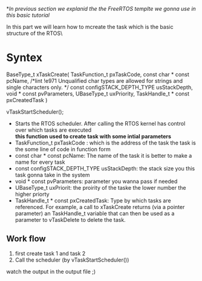 **In previous section we explanid the the FreeRTOS templte we gonna use in this basic tutorial*

In this part we will learn how to mcreate the task which is the basic structure of the RTOS\

# Syntex
 BaseType_t xTaskCreate( TaskFunction_t pxTaskCode,
                            const char * const pcName, /*lint !e971 Unqualified char types are allowed for strings and single characters only. */
                            const configSTACK_DEPTH_TYPE usStackDepth,
                            void * const pvParameters,
                            UBaseType_t uxPriority,
                            TaskHandle_t * const pxCreatedTask )
                            
  vTaskStartScheduler();
  - Starts the RTOS scheduler. After calling the RTOS kernel has control over which tasks are executed                            
**this function used to create task with some intial parameters**
  - TaskFunction_t pxTaskCode : which is the address of the task the task is the some line of code in function form 
  - const char * const pcName: The name of the task it is better to make a name for every task
  - const configSTACK_DEPTH_TYPE usStackDepth: the stack size you this task gonna take in the system 
  - void * const pvParameters: parameter you wanna pass if needed
  - UBaseType_t uxPriorit: the proirity of the taske the lower number the higher priorty 
  - TaskHandle_t * const pxCreatedTask: Type by which tasks are referenced. For example, a call to xTaskCreate returns (via a pointer parameter) an TaskHandle_t variable that can then be used as a parameter to vTaskDelete to delete the task.

  
## Work flow
 
1. first create task 1 and task 2
2. Call the scheduler (by vTaskStartScheduler()) 

watch the output in the output file ;)
